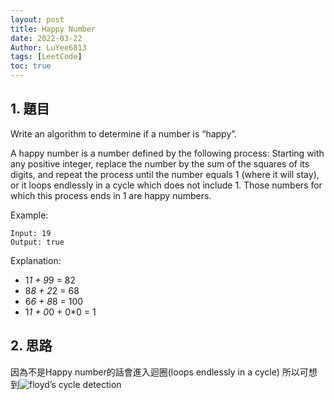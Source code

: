```yaml
---
layout: post
title: Happy Number
date: 2022-03-22
Author: LuYee6813
tags: [LeetCode]
toc: true
---
```


## 1. 題目
Write an algorithm to determine if a number is “happy”.

A happy number is a number defined by the following process: Starting with any positive integer, replace the number by the sum of the squares of its digits, and repeat the process until the number equals 1 (where it will stay), or it loops endlessly in a cycle which does not include 1. Those numbers for which this process ends in 1 are happy numbers.

Example:
```
Input: 19
Output: true
```

Explanation:

- 1*1 + 9*9 = 82
- 8*8 + 2*2 = 68
- 6*6 + 8*8 = 100
- 1*1 + 0*0 + 0*0 = 1

## 2. 思路
因為不是Happy number的話會進入迴圈(loops endlessly in a cycle) 所以可想到![floyd’s cycle detection](https://en.wikipedia.org/wiki/Cycle_detection)